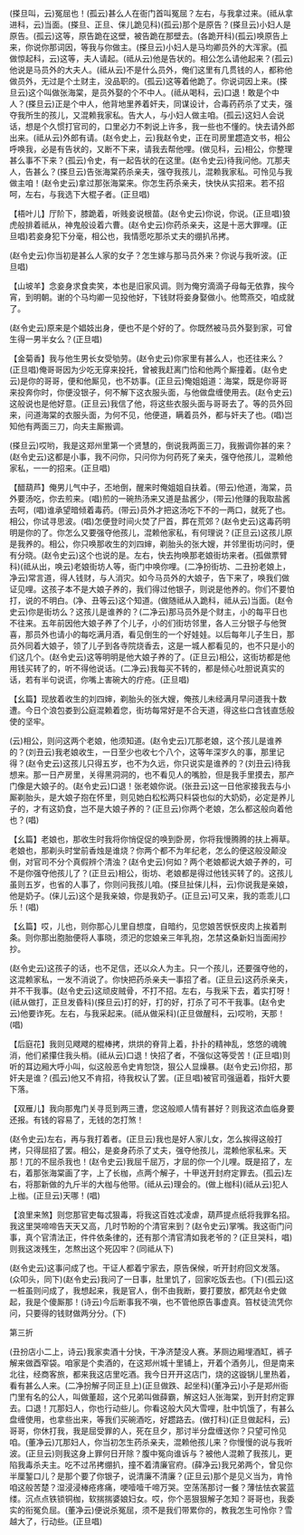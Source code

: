 <!-- { "loadSidebar": true } -->
(搽旦叫，云)冤屈也！(孤云)甚么人在衙门首叫冤屈？左右，与我拿过来。(祗从拿进科，云)当面。(搽旦、正旦、俫儿跪见科)(孤云)那个是原告？(搽旦云)小妇人是原告。(孤云)这等，原告跪在这壁，被告跪在那壁去。(各跪开科)(孤云)唤原告上来，你说你那词因，等我与你做主。(搽旦云)小妇人是马均卿员外的大浑家。(孤做惊起科，云)这等，夫人请起。(祗从云)他是告状的。相公怎么请他起来？(孤云)他说是马员外的大夫人。(祗从云)不是什么员外，俺们这里有几贯钱的人，都称他做员外，无过是个土财主，没品职的。(孤云)这等着他跪了。你说词因上来。(搽旦云)这个叫做张海棠，是员外娶的个不中人。(祗从喝科，云)口退！敢是个中人？(搽旦云)正是个中人，他背地里养着奸夫，同谋设计，合毒药药杀了丈夫，强夺我所生的孩儿，又混赖我家私。告大人，与小妇人做主咱。(孤云)这妇人会说话，想是个久惯打官司的，口里必力不刺说上许多，我一些也不懂的。快去请外郎出来。(祗从云)外郎有请。(赵令史上，云)我赵令史，正在司房里趱造文书，相公呼唤我，必是有告状的，又断不下来，请我去帮他哩。(做见科，云)相公，你整理甚么事不下来？(孤云)令史，有一起告状的在这里。(赵令史云)待我问他。兀那夫人，告甚么？(搽旦云)告张海棠药杀亲夫，强夺我孩儿，混赖我家私。可怜见与我做主咱！(赵令史云)拿过那张海棠来。你怎生药杀亲夫，快快从实招来。若不招呵，左右，与我选下大棍子者。(正旦唱)

【梧叶儿】厅阶下，膝跪着，听贱妾说根苗。(赵令史云)你说，你说。(正旦唱)狼虎般排着祗从，神鬼般设着六曹。(赵令史云)你药杀亲夫，这是十恶大罪哩。(正旦唱)若妾身犯下分毫，相公也，我情愿吃那杀丈夫的绷扒吊拷。

(赵令史云)你当初是甚么人家的女子？怎生嫁与那马员外来？你说与我听波。(正旦唱)

【山坡羊】念妾身求食卖笑，本也是旧家风调。则为俺穷滴滴子母每无依靠，挨今宵，到明朝。谢的个马均卿一见投他好，下钱财将妾身娶做小。他莺燕交，咱成就了。

(赵令史云)原来是个娼妓出身，便也不是个好的了。你既然被马员外娶到家，可曾生得一男半女么？(正旦唱)

【金菊香】我与他生男长女受劬劳。(赵令史云)你家里有甚么人，也还往来么？(正旦唱)俺哥哥因为少吃无穿来投托，曾被我赶离门恰和他两个厮撞着。(赵令史云)是你的哥哥，便和他厮见，也不妨事。(正旦云)俺姐姐道：海棠，既是你哥哥来投奔你时，你便没银子，何不解下这衣服头面，与他做盘缠使用去。(赵令史云)这般说也是他好意。(正旦云)我信了他，将这些衣服头面与哥哥去了。等的员外回来，问道海棠的衣服头面，为何不见，他便道，瞒着员外，都与奸夫了也。(唱)岂知他有两面三刀，向夫主厮搬调。

(搽旦云)哎哟，我是这郑州里第一个贤慧的，倒说我两面三刀，我搬调你甚的来？(赵令史云)这都是小事，我不问你，只问你为何药死了亲夫，强夺他孩儿，混赖他家私，一一的招来。(正旦唱)

【醋葫芦】俺男儿气中子，丕地倒，醒来时俺姐姐自扶着。(带云)他道，海棠，员外要汤吃，你去煎来。(唱)煎的一碗热汤来又道是盐酱少，(带云)他赚的我取盐酱去呵，(唱)谁承望暗倾着毒药。(带云)员外才把这汤吃下不的一两口，就死了也。相公，你试寻思波。(唱)怎便登时间火焚了尸首，葬在荒郊？(赵令史云)这毒药明明是你的了。你怎么又要强夺他孩儿，混赖他家私，有何理说？(正旦云)这孩儿原是我养的。相公，你只唤那收生的刘四婶，剃胎头的张大嫂，并邻里街坊问时，便有分晓。(赵令史云)这个也说的是。左右，快去拘唤那老娘街坊来者。(孤做票臂科)(祗从出，唤云)老娘街坊人等，衙门中唤你哩。(二净扮街坊、二丑扮老娘上，净云)常言道，得人钱财，与人消灾。如今马员外的大娘子，告下来了，唤我们做证见哩。这孩子本不是大娘子养的，我们得过他银子，则说是他养的。你们不要怕打，说的不明白。(净、丑等云)这个知道。(做随祗从入跪科，祗从云)当面。(赵令史云)你是街坊么？这孩儿是谁养的？(二净云)那马员外是个财主，小的每平日也不往来。五年前因他大娘子养了个儿子，小的们街坊邻里，各人三分银子与他贺喜，那员外也请小的每吃满月酒，看见倒生的一个好娃娃。以后每年儿子生日，那员外同着大娘子，领了儿子到各寺院烧香去，这是一城人都看见的，也不只是小的们这几个。(赵令史云)这等明明是他大娘子养的了。(正旦云)相公，这街坊都是他用钱买转了的，听不得他说话。(二净云)我每买不转的，都是倾心吐胆说真实的话，若有半句说谎，你嘴上害碗大的疔疮。(正旦唱)

【幺篇】现放着收生的刘四婶，剃胎头的张大嫂，俺孩儿未经满月早问道我十数遭。今日个浪包娄到公庭混赖着您，街坊每常好是不合天道，得这些口含钱直恁般使的坚牢。

(云)相公，则问这两个老娘，他须知道。(赵令史云)兀那老娘，这个孩儿是谁养的？(刘丑云)我老娘收生，一日至少也收七个八个，这等年深岁久的事，那里记得？(赵令史云)这孩儿只得五岁，也不为久远，你只说实是谁养的？(刘丑云)待我想来。那一日产房里，关得黑洞洞的，也不看见人的嘴脸，但是我手里摸去，那产门像是大娘子的。(赵令史云)口退！张老娘你说。(张丑云)这一日他家接我去与小厮剃胎头，是大娘子抱在怀里，则见她白松松两只料袋也似的大奶奶，必定是养儿子的，才有这奶食，岂不是大娘子养的？(正旦云)你两个老娘，怎么都这般向着他也？(唱)

【幺篇】老娘也，那收生时我将你悄促促的唤到卧房，你将我慢腾腾的扶上褥草。老娘也，那剃头时堂前香烛是谁烧？你两个都不为年纪老，怎么的便这般没颠没倒，对官司不分个真假辨个清浊？(赵令史云)何如？两个老娘都说大娘子养的，可不是你强夺他孩儿了？(正旦云)相公，街坊、老娘都是得过他钱买转了的。这孩儿虽则五岁，也省的人事了，你则问我孩儿咱。(搽旦扯俫儿科，云)你说我是亲娘，他是奶子。(俫儿云)这个是我亲娘，你是我奶子。(正旦云)可又来，我的乖乖儿口乐！(唱)

【幺篇】哎，儿也，则你那心儿里自想度，自暗约，见您娘苦恹恹皮肉上挨着荆条。则你那出胞胎便将人事晓，须汜的您娘亲三年乳抱，怎禁这桑新妇当面闹抄抄。

(赵令史云)这孩子的话，也不足信，还以众人为主。只一个孩儿，还要强夺他的，这混赖家私，一发不消说了。你快把药杀亲夫一事招了者。(正旦云)这药杀亲夫，并不干我事。(赵令史云)这顽皮贼骨，不打不招。左右，与我采下去，着实打呀！(祗从做打，正旦发昏科)(搽旦云)打的好，打的好，打杀了可不干我事。(赵令史云)他要诈死。左右，与我采起来。(祗从做采科)(正旦做醒科，云)哎哟，天那！(唱)

【后庭花】我则见飕飕的棍棒拷，烘烘的脊背上着，扑扑的精神乱，悠悠的魂魄消，他们紧攥住我头梢。(祗从云)口退！快招了者，不强似这等受苦！(正旦唱)则听的耳边厢大呼小叫，似这般恶令史肯恕饶，狠公人显燥暴。(赵令史云)你招，那奸夫是谁？(孤云)他又不肯招，待我权认了罢。(正旦唱)被官司强逼着，指奸大要下落。

【双雁儿】我向那鬼门关寻觅到两三遭，您这般顺人情有甚好？则我这浓血临身要还报。有钱的容易了，无钱的怎打煞！

(赵令史云)左右，再与我打着者。(正旦云)我也是好人家儿女，怎么挨得这般打拷，只得屈招了罢。相公，是妾身药杀了丈夫，强夺他孩儿，混赖他家私来。天那！兀的不屈杀我也！(赵令史云)我屈千屈万，才屈的你一个儿哩。既是招了，左右，着那张海棠画了字，上了长枷，点两个解子，十甲送开封府定罪去。(孤云)左右，将那新做的九斤半的大枷与他带。(祗从云)理会的。(做上枷科)(祗从云)犯人上枷。(正旦云)天哪！(唱)

【浪里来煞】则您那官吏每忒狠毒，将我这百姓忒凌虐，葫芦提点纸将我罪名招。我这里哭啼啼告天天又高，几时节盼的个清官来到？(赵令史云)掌嘴。我这衙门问事，真个官清法正，件件依条律的，还有那个清官清如我老爷的？(正旦哭科，唱)则我这泼残生，怎熬出这个死囚牢？(同祗从下)

(赵令史云)这事问成了也。干证人都着宁家去，原告保候，听开封府回文发落。(众叩头，同下)(赵令史云)我问了一日事，肚里饥了，回家吃饭去也。(下)(孤云)这一桩虽则问成了，我想起来，我是官人，倒不由我断，要打要放，都凭赵令史做起，我是个傻厮那！(诗云)今后断事我不嗔，也不管他原告事虚真。笞杖徒流凭你问，只要得的钱财做两分分。(下)


第三折

(丑扮店小二上，诗云)我家卖酒十分快，干净济楚没人赛。茅厕边厢埋酒缸，裤子解来做酉窄袋。咱家是个卖酒的，在这郑州城十里铺上，开着个酒务儿，但是南来北往，经商客旅，都来我这店里吃酒。我今日开开这店门，烧的这镟锅儿里热着，看有甚么人来。(二净扮解子同正旦上)(正旦做跌、起坐科)(董净云)小子是郑州衙门里有名的公人，叫做董超，这个兄弟叫做薛霸，解这妇人张海棠，到开封府定罪去。口退！兀那妇人，你也行动些儿。你看这般大风大雪哩，肚中饥饿了，有甚么盘缠使用，也拿些出来，等我们买碗酒吃，好趱路去。(做打科)(正旦做起科，云)哥哥，你休打我，我是屈受罪的人，死在旦夕，那讨半分盘缠送你？只望可怜见咱。(董净云)兀那妇人，你当初怎生药杀亲夫，混赖他孩儿来？你慢慢的说与我听波。(正旦云)则我这身上罪何日开除？腹中冤向谁诉与？被他人混赖了我孩儿，更陷我毒杀夫主。吃不过吊拷绷扒，撞不着清廉官府。(薛净云)我兄弟两个，曾见你半厘錾口儿？是那个要了你银子，说清廉不清廉？(正旦云)那个是见义当为，肯怜咱这般苦楚？湿浸浸棒疮疼痛，哽噎噎千啼万哭。空荡荡那讨一餐？薄怯怯衣裳蓝缕。沉点点铁锁铜枷，软揣揣婆娘妇女。哎，你个恶狠狠解子怎知？哥哥也，我委实的衔冤负屈。(董净云)便说杀冤屈，须不是我们带累你的，教我怎生可怜你？雪越大了，行动些。(正旦唱)

